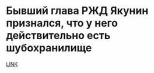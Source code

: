 # Бывший глава РЖД Якунин признался, что у него действительно есть шубохранилище



[LINK](https://varlamov.ru/2424900.html)